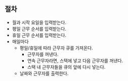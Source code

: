 ## 절차

- 월과 시작 요일을 입력받는다.
- 평일 근무 순서를 입력받는다.
- 휴일 근무 순서를 입력받는다.
- 매일마다
  - 평일/휴일에 따라 근무자 큐를 가져온다.
    - 근무자를 꺼낸다.
    - 연속 근무자라면, 스택에 넣고 다음 근무자를 꺼낸다.
    - 스택 내 근무자들을 큐의 앞에 다시 넣는다.
  - 날짜와 근무자를 출력한다.